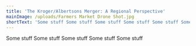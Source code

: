 ```yaml
---
title: 'The Kroger/Albertsons Merger: A Regional Perspective'
mainImage: /uploads/Farmers Market Drone Shot.jpg
shortText: 'Some stuff Some stuff Some stuff Some stuff Some stuff Some stuff Some stuff '
---
```


Some stuff Some stuff Some stuff Some stuff Some stuff 
